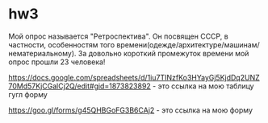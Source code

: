 # hw3
Мой опрос называется "Ретроспектива". Он посвящен СССР, в частности, особенностям того времени(одежде/архитектуре/машинам/нематериальному). За довольно короткий промежуток времени мой опрос прошли 23 человека!

https://docs.google.com/spreadsheets/d/1iu7TINzfKo3HYayGj5KjdDq2UNZ70Md57KjCGalCj2Q/edit#gid=1873823892 - это ссылка на мою таблицу гугл форму

https://goo.gl/forms/g45QHBGoFG3B6CAj2 - это ссылка на мою форму
